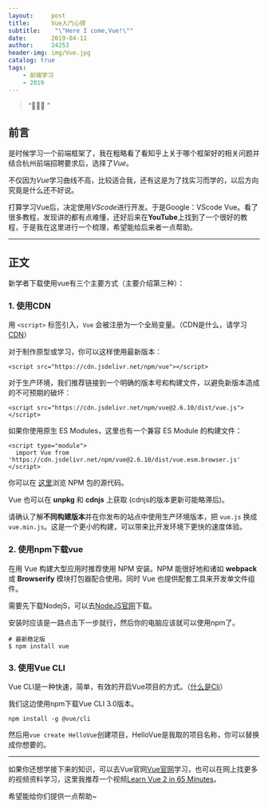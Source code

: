 ```yaml
---
layout:     post
title:      Vue入门心得
subtitle:    "\"Here I come,Vue!\""
date:       2019-04-11
author:     24253
header-img: img/Vue.jpg
catalog: true
tags:
    - 前端学习
    - 2019
---
```


> “🙉🙉🙉 ”

## 前言

是时候学习一个前端框架了，我在粗略看了看知乎上关于哪个框架好的相关问题并结合杭州前端招聘要求后，选择了*Vue*。

不仅因为*Vue*学习曲线不高，比较适合我，还有这是为了找实习而学的，以后方向究竟是什么还不好说。

打算学习Vue后，决定使用*VScode*进行开发。于是Google：VScode Vue。看了很多教程，发现讲的都有点难懂，还好后来在**YouTube**上找到了一个很好的教程，于是我在这里进行一个梳理，希望能给后来者一点帮助。

------

## 正文

新学者下载使用vue有三个主要方式（主要介绍第三种）：

### 1. 使用CDN

用 `<script>` 标签引入，`Vue` 会被注册为一个全局变量。（CDN是什么，请学习[CDN](https://www.baidu.com/s?ie=UTF-8&wd=CDN%20%E6%9C%8D%E5%8A%A1)）


对于制作原型或学习，你可以这样使用最新版本：

```<script src="https://cdn.jsdelivr.net/npm/vue"></script>```

对于生产环境，我们推荐链接到一个明确的版本号和构建文件，以避免新版本造成的不可预期的破坏：

```<script src="https://cdn.jsdelivr.net/npm/vue@2.6.10/dist/vue.js"></script>```

如果你使用原生 ES Modules，这里也有一个兼容 ES Module 的构建文件：

```
<script type="module">
  import Vue from 'https://cdn.jsdelivr.net/npm/vue@2.6.10/dist/vue.esm.browser.js'
</script>
```

你可以在 [这里](dn.jsdelivr.net/npm/vue)浏览 NPM 包的源代码。

Vue 也可以在 **unpkg** 和 **cdnjs** 上获取 (cdnjs的版本更新可能略滞后)。

请确认了解**不同构建版本**并在你发布的站点中使用生产环境版本，把 `vue.js` 换成 `vue.min.js`。这是一个更小的构建，可以带来比开发环境下更快的速度体验。

### 2. 使用npm下载vue

在用 Vue 构建大型应用时推荐使用 NPM 安装。NPM 能很好地和诸如 **webpack** 或 **Browserify** 模块打包器配合使用。同时 Vue 也提供配套工具来开发单文件组件。

需要先下载NodejS，可以去[NodeJS官网](https://nodejs.org/zh-cn/)下载。

安装时应该是一路点击下一步就行，然后你的电脑应该就可以使用npm了。


```
# 最新稳定版
$ npm install vue
```

### 3. 使用Vue CLI

Vue CLI是一种快速，简单，有效的开启Vue项目的方式。（[什么是Cli](https://cn.vuejs.org/v2/guide/installation.html#%E5%91%BD%E4%BB%A4%E8%A1%8C%E5%B7%A5%E5%85%B7-CLI)）

我们这边使用npm下载Vue CLI 3.0版本。

```npm install -g @vue/cli```

然后用`vue create HelloVue`创建项目，HelloVue是我取的项目名称，你可以替换成你想要的。

---

如果你还想学接下来的知识，可以去Vue官网[Vue官网](https://cn.vuejs.org/)学习，也可以在网上找更多的视频资料学习，这里我推荐一个视频[Learn Vue 2 in 65 Minutes](https://www.youtube.com/watch?v=78tNYZUS-ps)。

希望能给你们提供一点帮助~
